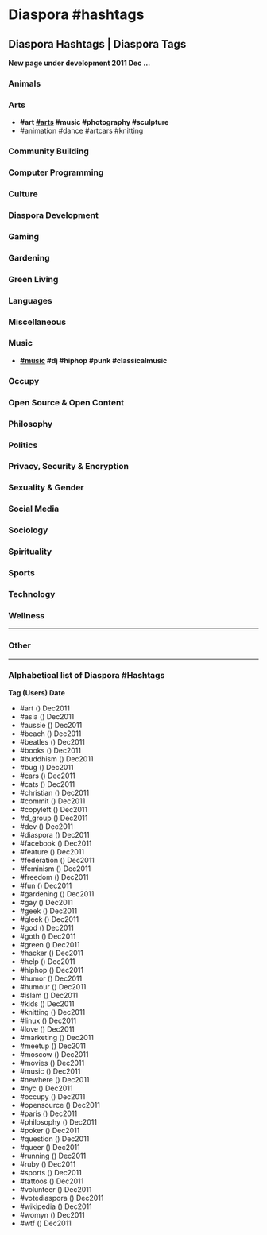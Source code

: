 # Diaspora #hashtags
## Diaspora Hashtags | Diaspora Tags

**New page under development 2011 Dec ...**

### Animals

### Arts

- **\#art [\#arts](#) \#music \#photography \#sculpture**
- \#animation \#dance \#artcars \#knitting 

### Community Building

### Computer Programming

### Culture

### Diaspora Development

### Gaming

### Gardening

### Green Living

### Languages

### Miscellaneous

### Music

- **[\#music](#) \#dj \#hiphop \#punk \#classicalmusic**

### Occupy

### Open Source & Open Content

### Philosophy

### Politics

### Privacy, Security & Encryption

### Sexuality & Gender

### Social Media

### Sociology

### Spirituality

### Sports

### Technology

### Wellness

---

### Other

---

### Alphabetical list of Diaspora #Hashtags

**Tag (Users) Date**
- \#art () Dec2011 
- \#asia () Dec2011 
- \#aussie () Dec2011 
- \#beach () Dec2011 
- \#beatles () Dec2011 
- \#books () Dec2011 
- \#buddhism () Dec2011 
- \#bug () Dec2011 
- \#cars () Dec2011 
- \#cats () Dec2011 
- \#christian () Dec2011 
- \#commit () Dec2011 
- \#copyleft () Dec2011 
- \#d_group () Dec2011 
- \#dev () Dec2011 
- \#diaspora () Dec2011 
- \#facebook () Dec2011 
- \#feature () Dec2011 
- \#federation () Dec2011 
- \#feminism () Dec2011 
- \#freedom () Dec2011 
- \#fun () Dec2011 
- \#gardening () Dec2011 
- \#gay () Dec2011 
- \#geek () Dec2011 
- \#gleek () Dec2011 
- \#god () Dec2011 
- \#goth () Dec2011 
- \#green () Dec2011 
- \#hacker () Dec2011 
- \#help () Dec2011 
- \#hiphop () Dec2011 
- \#humor () Dec2011 
- \#humour () Dec2011 
- \#islam () Dec2011 
- \#kids () Dec2011 
- \#knitting () Dec2011 
- \#linux () Dec2011 
- \#love () Dec2011 
- \#marketing () Dec2011 
- \#meetup () Dec2011 
- \#moscow () Dec2011 
- \#movies () Dec2011 
- \#music () Dec2011 
- \#newhere () Dec2011 
- \#nyc () Dec2011 
- \#occupy () Dec2011 
- \#opensource () Dec2011 
- \#paris () Dec2011 
- \#philosophy () Dec2011 
- \#poker () Dec2011 
- \#question () Dec2011 
- \#queer () Dec2011 
- \#running () Dec2011 
- \#ruby () Dec2011 
- \#sports () Dec2011 
- \#tattoos () Dec2011 
- \#volunteer () Dec2011 
- \#votediaspora () Dec2011 
- \#wikipedia () Dec2011 
- \#womyn () Dec2011 
- \#wtf () Dec2011